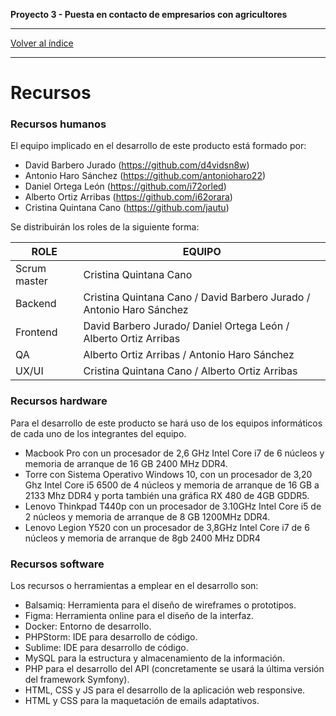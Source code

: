 __Proyecto 3 - Puesta en contacto de empresarios con agricultores__

---

[Volver al índice](../../README.md)

---

# Recursos

### Recursos humanos
El equipo implicado en el desarrollo de este producto está formado por:

* David Barbero Jurado (https://github.com/d4vidsn8w)
* Antonio Haro Sánchez (https://github.com/antonioharo22)
* Daniel Ortega León (https://github.com/i72orled)
* Alberto Ortiz Arribas (https://github.com/i62orara)
* Cristina Quintana Cano (https://github.com/jautu)

Se distribuirán los roles de la siguiente forma:

| ROLE  | EQUIPO |
|---|---|
| Scrum master  | Cristina Quintana Cano |
| Backend  | Cristina Quintana Cano / David Barbero Jurado / Antonio Haro Sánchez |
| Frontend | David Barbero Jurado/ Daniel Ortega León / Alberto Ortiz Arribas |
| QA  | Alberto Ortiz Arribas / Antonio Haro Sánchez |
| UX/UI  | Cristina Quintana Cano / Alberto Ortiz Arribas |

### Recursos hardware

Para el desarrollo de este producto se hará uso de los equipos informáticos de cada uno de los integrantes del equipo.

* Macbook Pro con un procesador de 2,6 GHz Intel Core i7 de 6 núcleos y memoria de arranque de 16 GB 2400 MHz DDR4.
* Torre con Sistema Operativo Windows 10, con un procesador de 3,20 Ghz Intel Core i5 6500 de 4 núcleos y memoria de arranque de 16 GB a 2133 Mhz DDR4 y porta también una gráfica RX 480 de 4GB GDDR5.
* Lenovo Thinkpad T440p con un procesador de 3.10GHz Intel Core i5 de 2 núcleos y memoria de arranque de 8 GB 1200MHz DDR4.
* Lenovo Legion Y520 con un procesador de 3,8GHz Intel Core i7 de 6 núcleos y memoria de arranque de 8gb 2400 MHz DDR4

### Recursos software

Los recursos o herramientas a emplear en el desarrollo son:

* Balsamiq: Herramienta para el diseño de wireframes o prototipos.
* Figma: Herramienta online para el diseño de la interfaz.
* Docker: Entorno de desarrollo.
* PHPStorm: IDE para desarrollo de código.
* Sublime: IDE para desarrollo de código.
* MySQL para la estructura y almacenamiento de la información.
* PHP para el desarrollo del API (concretamente se usará la última versión del framework Symfony).
* HTML, CSS y JS para el desarrollo de la aplicación web responsive.
* HTML y CSS para la maquetación de emails adaptativos.
